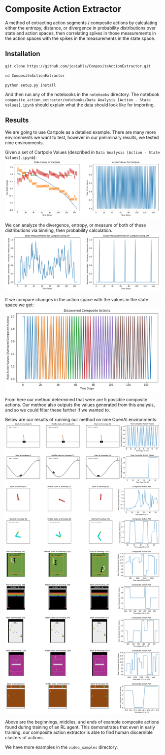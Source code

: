 # Composite Action Extractor
A method of extracting action segments / composite actions by calculating either the entropy, distance, or divergence in 
probability distributions over state and action spaces, then correlating spikes in those measurements in the action spaces
with the spikes in the measurements in the state space.

## Installation 
`git clone https://github.com/josiahls/CompositeActionExtractor.git`

`cd CompositeActionExtractor`

`python setup.py install`

And then run any of the notebooks in the `notebooks` directory. 
The notebook `composite_action_extractor/notebooks/Data Analysis [Action - State Values].ipynb` should explain what the data should look like for importing.

## Results
We are going to use Cartpole as a detailed example. There are many more environments we want to test, 
however in our preliminary results, we tested nine environments.

Given a set of Cartpole Values (described in `Data Analysis [Action - State Values].ipynb`):
![Cartpole](res/cartpole_raw_state_action_values.png)

We can analyze the divergence, entropy, or measure of both of these distributions via binning,
then probability calculation.
![Cartpole Measurements](res/cartpole_function_measurements.png)

If we compare changes in the action space with the values in the state space we get:
![Cartpole Segmented](res/cartpole_composite_actions.png)

From here our method determined that were are 5 possible composite actions. Our method also outputs the 
values generated from this analysis, and so we could filter these farther if we wanted to.

Below are our results of running our method on nine OpenAI environments:
![Cartpole Action](res/cartpole_row.png)
![MountainCar Action](res/mountaincar_row.png)
![Pendulum Action](res/pendulum_row.png)
![Acrobot Action](res/acrobot_row.png)
![Boxing Action](res/boxing_row.png)
![Breakout Action](res/breakout_row.png)
![Skiing Action](res/skiing_row.png)
![Tennis Action](res/tennis_row.png)
![Pong Action](res/pong_row.png)

Above are the beginnings, middles, and ends of example composite actions found
during training of an RL agent. This demonstrates that even in early training, our
composite action extractor is able to find human discernible clusters of actions.

We have more examples in the `video_samples` directory. 


